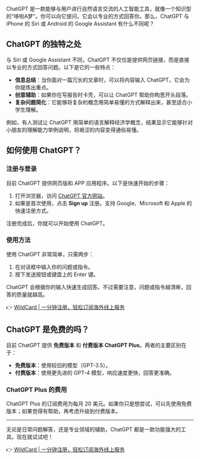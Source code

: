 ChatGPT 是一款能够与用户进行自然语言交流的人工智能工具，就像一个知识型的“哆啦A梦”。你可以向它提问，它会以专业的方式回答你。那么，ChatGPT 与 iPhone 的 Siri 或 Android 的 Google Assistant 有什么不同呢？

## ChatGPT 的独特之处

与 Siri 或 Google Assistant 不同，ChatGPT 不仅仅是提供网页链接，而是直接以专业的方式回答问题。以下是它的一些特点：

- **信息总结**：当你面对一篇冗长的文章时，可以将内容输入 ChatGPT，它会为你提炼出重点。
- **创意辅助**：如果你在写报告时卡壳，可以让 ChatGPT 帮助你构思开头段落。
- **复杂问题简化**：它能够将复杂的概念用简单易懂的方式解释出来，甚至适合小学生理解。

例如，有人测试让 ChatGPT 用简单的语言解释经济学概念，结果显示它能够针对小朋友的理解能力举例说明，将艰涩的内容变得通俗易懂。

## 如何使用 ChatGPT？

### 注册与登录

目前 ChatGPT 提供网页版和 APP 应用程序。以下是快速开始的步骤：

1. 打开浏览器，访问 [ChatGPT 官方网站](https://chat.openai.com/)。
2. 如果是首次使用，点击 **Sign up** 注册。支持 Google、Microsoft 和 Apple 的快速注册方式。

注册完成后，你就可以开始使用 ChatGPT。

### 使用方法

使用 ChatGPT 非常简单，只需两步：

1. 在对话框中输入你的问题或指令。
2. 按下发送按钮或键盘上的 Enter 键。

ChatGPT 会根据你的输入快速生成回答。不过需要注意，问题或指令越清晰，回答的质量就越高。

👉 [WildCard | 一分钟注册，轻松订阅海外线上服务](https://bit.ly/bewildcard)

## ChatGPT 是免费的吗？

目前 ChatGPT 提供 **免费版本** 和 **付费版本 ChatGPT Plus**。两者的主要区别在于：

- **免费版本**：使用较旧的模型（GPT-3.5）。
- **付费版本**：使用更先进的 GPT-4 模型，响应速度更快，回答更准确。

### ChatGPT Plus 的费用

ChatGPT Plus 的订阅费用为每月 20 美元。如果你只是想尝试，可以先使用免费版本；如果觉得有帮助，再考虑升级到付费版本。

---

无论是日常问题解答，还是专业领域的辅助，ChatGPT 都是一款功能强大的工具。现在就试试吧！

👉 [WildCard | 一分钟注册，轻松订阅海外线上服务](https://bit.ly/bewildcard)